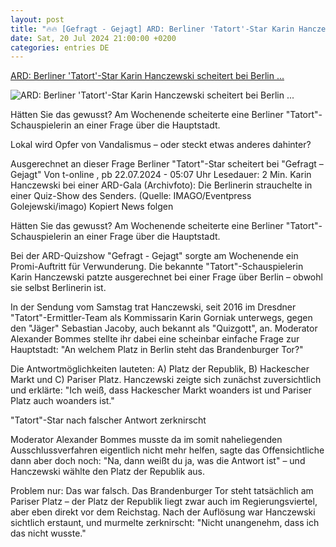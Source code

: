 ```yaml
---
layout: post
title: "🔥🔥 [Gefragt - Gejagt] ARD: Berliner 'Tatort'-Star Karin Hanczewski scheitert bei Berlin ..."
date: Sat, 20 Jul 2024 21:00:00 +0200
categories: entries DE
---
```

[ARD: Berliner 'Tatort'-Star Karin Hanczewski scheitert bei Berlin ...](https://www.t-online.de/region/berlin/id_100453368/ard-berliner-tatort-star-karin-hanczewski-scheitert-bei-berlin-frage.html)

![ARD: Berliner 'Tatort'-Star Karin Hanczewski scheitert bei Berlin ...](https://images.t-online.de/2024/07/OJRo3MO8ftGF/286x263:1740x979/fit-in/1800x0/berlinale-blue-hour-party-karin-hanczewski-bei-der-ard-blue-hour-im-rahmen-der-73-berlinale-im-museum-fuer-kommunikation-in-berlin-berlinale-blue-hour-party-karin-hanczewski-at-the-ard-blue-hour-during-the-73-berlinale-at-the-museum-of-communication-in-berlin-copyright-xeventpressxgolejewskix.jpg)

Hätten Sie das gewusst? Am Wochenende scheiterte eine Berliner "Tatort"-Schauspielerin an einer Frage über die Hauptstadt.

Lokal wird Opfer von Vandalismus – oder steckt etwas anderes dahinter?

Ausgerechnet an dieser Frage Berliner "Tatort"-Star scheitert bei "Gefragt – Gejagt" Von t-online , pb 22.07.2024 - 05:07 Uhr Lesedauer: 2 Min. Karin Hanczewski bei einer ARD-Gala (Archivfoto): Die Berlinerin strauchelte in einer Quiz-Show des Senders. (Quelle: IMAGO/Eventpress Golejewski/imago) Kopiert News folgen

Hätten Sie das gewusst? Am Wochenende scheiterte eine Berliner "Tatort"-Schauspielerin an einer Frage über die Hauptstadt.

Bei der ARD-Quizshow "Gefragt - Gejagt" sorgte am Wochenende ein Promi-Auftritt für Verwunderung. Die bekannte "Tatort"-Schauspielerin Karin Hanczewski patzte ausgerechnet bei einer Frage über Berlin – obwohl sie selbst Berlinerin ist.

In der Sendung vom Samstag trat Hanczewski, seit 2016 im Dresdner "Tatort"-Ermittler-Team als Kommissarin Karin Gorniak unterwegs, gegen den "Jäger" Sebastian Jacoby, auch bekannt als "Quizgott", an. Moderator Alexander Bommes stellte ihr dabei eine scheinbar einfache Frage zur Hauptstadt: "An welchem Platz in Berlin steht das Brandenburger Tor?"

Die Antwortmöglichkeiten lauteten: A) Platz der Republik, B) Hackescher Markt und C) Pariser Platz. Hanczewski zeigte sich zunächst zuversichtlich und erklärte: "Ich weiß, dass Hackescher Markt woanders ist und Pariser Platz auch woanders ist."

"Tatort"-Star nach falscher Antwort zerknirscht

Moderator Alexander Bommes musste da im somit naheliegenden Ausschlussverfahren eigentlich nicht mehr helfen, sagte das Offensichtliche dann aber doch noch: "Na, dann weißt du ja, was die Antwort ist" – und Hanczewski wählte den Platz der Republik aus.

Problem nur: Das war falsch. Das Brandenburger Tor steht tatsächlich am Pariser Platz – der Platz der Republik liegt zwar auch im Regierungsviertel, aber eben direkt vor dem Reichstag. Nach der Auflösung war Hanczewski sichtlich erstaunt, und murmelte zerknirscht: "Nicht unangenehm, dass ich das nicht wusste."

